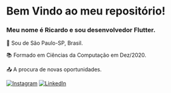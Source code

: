 # Bem Vindo ao meu repositório! 

### Meu nome é Ricardo e sou desenvolvedor Flutter. 

:house_with_garden: Sou de São Paulo-SP, Brasil.

:books: Formado em Ciências da Computação em Dez/2020.

:outbox_tray: A procura de novas oportunidades. 


[![Instagram](https://img.shields.io/badge/<Instagram>-%23E4405F.svg?style=for-the-badge&logo=Instagram&logoColor=white&link=https://www.instagram.com/ric.sgomes/)](https://www.instagram.com/ric.sgomes/) [![LinkedIn](https://img.shields.io/badge/-LinkedIn-blue?style=flat-square&logo=Linkedin&logoColor=white&link=https://www.linkedin.com/in/ricardo-gomess/)](https://www.linkedin.com/in/ricardo-gomess/)
